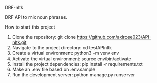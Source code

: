DRF-nltk

DRF API to mix noun phrases.

How to start this project

1.	Clone the repository:
  git clone https://github.com/axlrose023/API-nltk.git
2.	Navigate to the project directory:
  cd testAPInltk
3.	Create a virtual environment:
  python3 -m venv env
4.	Activate the virtual environment:
  source env/bin/activate
5.	Install the project dependencies:
  pip install -r requirements.txt
6.	Make an .env file based on .env.sample
7.	Run the development server:
  python manage.py runserver
